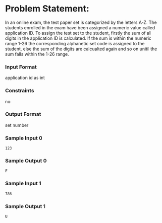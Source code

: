 # Problem Statement:

In an online exam, the test paper set is categorized by the letters A-Z. The students enrolled in the exam have been assigned a numeric value called application ID. To assign the test set to the student, firstly the sum of all digits in the application ID is calculated. If the sum is within the numeric range 1-26 the corresponding alphanetic set code is assigned to the student, else the sum of the digits are calcualted again and so on unitil the sum falls within the 1-26 range.

### Input Format

application id as int

### Constraints

no

### Output Format

set number

### Sample Input 0
```
123
```
### Sample Output 0
```
F
```
### Sample Input 1
```
786
```
### Sample Output 1
```
U
```
